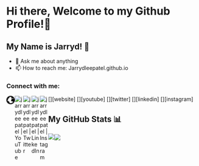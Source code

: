 # Hi there, Welcome to my Github Profile!👋
## My Name is Jarryd! :raising_hand: 

- 💬 Ask me about anything
- 📫 How to reach me: Jarrydleepatel.github.io

### Connect with me:

[<img align="left" alt="jarrydleepatel.github.io" width="22px" src="https://raw.githubusercontent.com/iconic/open-iconic/master/svg/globe.svg" />][website]
[<img align="left" alt="jarrydleepatel | YouTube" width="22px" src="https://cdn.jsdelivr.net/npm/simple-icons@v3/icons/youtube.svg" />][youtube]
[<img align="left" alt="jarrydleepatel | Twitter" width="22px" src="https://cdn.jsdelivr.net/npm/simple-icons@v3/icons/twitter.svg" />][twitter]
[<img align="left" alt="jarrydleepatel | LinkedIn" width="22px" src="https://cdn.jsdelivr.net/npm/simple-icons@v3/icons/linkedin.svg" />][linkedin]
[<img align="left" alt="jarrydleepatel | Instagram" width="22px" src="https://cdn.jsdelivr.net/npm/simple-icons@v3/icons/instagram.svg" />][instagram]

## My GitHub Stats 📊
<a href="https://github.com/anuraghazra/github-readme-stats">
  <img align="left" src="https://github-readme-stats.vercel.app/api?username=jarrydleepatel&count_private=true&show_icons=true&theme=radical" />
</a>
<a href="https://github.com/anuraghazra/convoychat">
  <img align="center" src="https://github-readme-stats.vercel.app/api/top-langs/?username=jarrydleepatel" />
</a>
